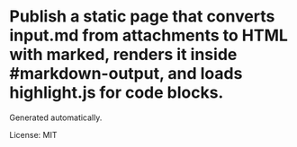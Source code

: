 # Publish a static page that converts input.md from attachments to HTML with marked, renders it inside #markdown-output, and loads highlight.js for code blocks.

Generated automatically.

License: MIT